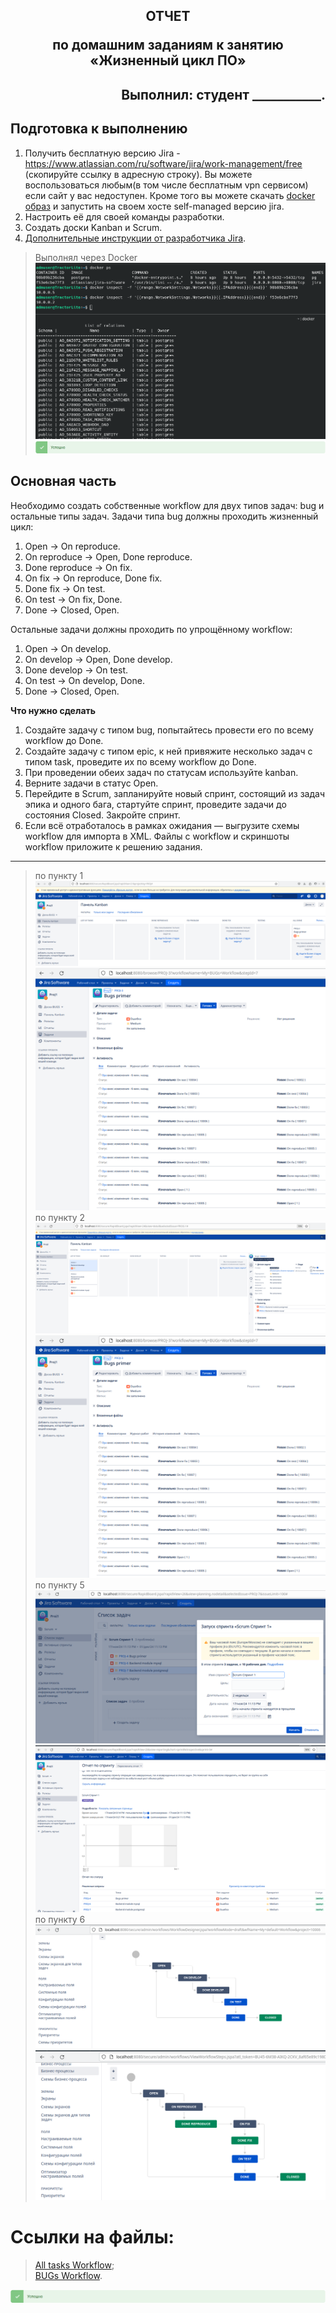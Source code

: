## <p style="text-align: center;">ОТЧЕТ</p> <p style="text-align: center;">по домашним заданиям к занятию «Жизненный цикл ПО»</p>
## <p style="text-align: right;">Выполнил: студент ___________.</p>

## Подготовка к выполнению

1. Получить бесплатную версию Jira - https://www.atlassian.com/ru/software/jira/work-management/free (скопируйте ссылку в адресную строку). Вы можете воспользоваться любым(в том числе бесплатным vpn сервисом) если сайт у вас недоступен. Кроме того вы можете скачать [docker образ](https://hub.docker.com/r/atlassian/jira-software/#) и запустить на своем хосте self-managed версию jira.
2. Настроить её для своей команды разработки.
3. Создать доски Kanban и Scrum.
4. [Дополнительные инструкции от разработчика Jira](https://support.atlassian.com/jira-cloud-administration/docs/import-and-export-issue-workflows/).

>Выполнял через Docker
![localImage](./screen_IV.00.png) 
![localImage](./Yes.png)

## Основная часть

Необходимо создать собственные workflow для двух типов задач: bug и остальные типы задач. Задачи типа bug должны проходить жизненный цикл:

1. Open -> On reproduce.
2. On reproduce -> Open, Done reproduce.
3. Done reproduce -> On fix.
4. On fix -> On reproduce, Done fix.
5. Done fix -> On test.
6. On test -> On fix, Done.
7. Done -> Closed, Open.

Остальные задачи должны проходить по упрощённому workflow:

1. Open -> On develop.
2. On develop -> Open, Done develop.
3. Done develop -> On test.
4. On test -> On develop, Done.
5. Done -> Closed, Open.

**Что нужно сделать**

1. Создайте задачу с типом bug, попытайтесь провести его по всему workflow до Done. 
2. Создайте задачу с типом epic, к ней привяжите несколько задач с типом task, проведите их по всему workflow до Done. 
3. При проведении обеих задач по статусам используйте kanban. 
4. Верните задачи в статус Open.
5. Перейдите в Scrum, запланируйте новый спринт, состоящий из задач эпика и одного бага, стартуйте спринт, проведите задачи до состояния Closed. Закройте спринт.
6. Если всё отработалось в рамках ожидания — выгрузите схемы workflow для импорта в XML. Файлы с workflow и скриншоты workflow приложите к решению задания.

---
>по пункту 1
![localImage](./screen_IV.01.png)  
![localImage](./screen_IV.01_2.png)  
>по пункту 2
![localImage](./screen_IV.02.png)  
![localImage](./screen_IV.01_2.png)  
>по пункту 5
![localImage](./screen_IV.05.png)  
![localImage](./screen_IV.05_2.png)  
>по пункту 6
![localImage](./task_Workflow.png) 
![localImage](./bugs_Workflow.png) 

# Ссылки на файлы:
>[All tasks Workflow](./My%20default%20Workflow.xml);    
>[BUGs Workflow](./My%20BUGs%20Workflow.xml).     

![localImage](./Yes.png) 
